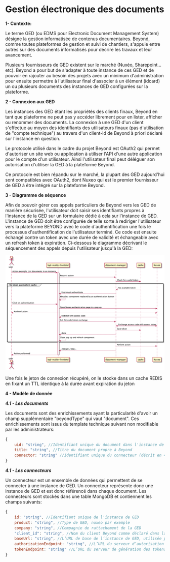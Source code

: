 # Gestion électronique des documents

**1- Contexte:**

Le terme GED (ou EDMS pour Electronic Document Management System) désigne la gestion informatisée de contenus documentaires. Beyond, comme toutes plateformes de gestion et suivi de chantiers, s'appuie entre autres sur des documents informatisés pour décrire les travaux et leur avancement.

Plusieurs fournisseurs de GED existent sur le marché (Nuxéo, Sharepoint... etc). Beyond a pour but de s'adapter à toute instance de ces GED et de pouvoir en rajouter au besoin des projets avec un minimum d'administration pour ensuite permettre à l'utilisateur final d'associer à un élément (idcard) un ou plusieurs documents des instances de GED configurées sur la plateforme.

**2 - Connexion aux GED**

Les instances des GED étant les propriétés des clients finaux, Beyond en tant que plateforme ne peut pas y accéder librement pour en lister, afficher ou renommer des documents. La connexion à une GED d'un client s'effectue au moyen des identifiants des utilisateurs finaux (pas d'utilisation de "compte technique") au travers d'un client-id de Beyond à priori déclaré sur l'instance en question.

Le protocole utilisé dans le cadre du projet Beyond est OAuth2 qui permet d'autoriser un site web ou application à utiliser l'API d'une autre application pour le compte d'un utilisateur. Ainsi l'utilisateur final peut déléguer son autorisation d'utiliser la GED à la plateforme Beyond.

Ce protocole est bien répandu sur le marché, la plupart des GED aujourd'hui sont compatibles avec OAuth2, dont Nuxeo qui est le premier fournisseur de GED à être intégré sur la plateforme Beyond.

**3 - Diagramme de séquence**

Afin de pouvoir gérer ces appels particuliers de Beyond vers les GED de manière sécurisée, l'utilisateur doit saisir ses identifiants propres à l'instance de la GED sur un formulaire dédié à cela sur l'instance de GED. L'instance de GED doit être configurée de telle sorte à rediriger l'utilisateur vers la plateforme BEYOND avec le code d'authentification une fois le processus d'authentification de l'utilisateur terminé. Ce code est ensuite échangé contre un token avec une durée de validité et échangeable avec un refresh token à expiration. Ci-dessous le diagramme décrivant le séquencement des appels depuis l'utilisateur jusqu'à la GED:

![Diagramme de séquence](./diagrams/GED_seqDiag.png)

Une fois le jeton de connexion récupéré, on le stocke dans un cache REDIS en fixant un TTL identique à la durée avant expiration du jeton

**4 - Modèle de donnée**

***4.1 - Les documents***

Les documents sont des enrichissements ayant la particularité d'avoir un champ supplémentaire "beyondType" qui vaut "document". Ces enrichissements sont issus du template technique suivant non modifiable par les administrateurs:

```js
{
    uid: "string", //Identifiant unique du document dans l'instance de GED
    title: "string", //Titre du document propre à Beyond
    connector: "string" //Identifiant unique du connecteur (décrit en 4-2)
}
```

***4.1 - Les connecteurs***

Un connecteur est un ensemble de données qui permettent de se connecter à une instance de GED. Un connecteur représente donc une instance de GED et est donc référencé dans chaque document. Les connecteurs sont stockés dans une table MongoDB et contiennent les champs suivants:

```js
{
    id: "string", //Identifiant unique de l'instance de GED
    product: "string", //Type de GED, nuxeo par exemple
    company: "string", //Compagnie de rattachement de la GED
    "client_id": "string", //Nom du client Beyond comme déclaré dans la GED
    baseUrl: "string", //L’URL de base de l’instance de GED, utilisée pour l’affichage des documents
    authorizationEndpoint: "string", //L’URL du serveur d’autorisation oauth2 de la GED
    tokenEndpoint: "string" //L’URL du serveur de génération des tokens de la GED
}
```
